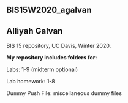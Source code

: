 ## BIS15W2020_agalvan
## Alliyah Galvan

BIS 15 repository, UC Davis, Winter 2020.

**My repository includes folders for:**
  
 Labs: 1-9 (midterm optional)
  
 Lab homework: 1-8

 Dummy Push File: miscellaneous dummy files
